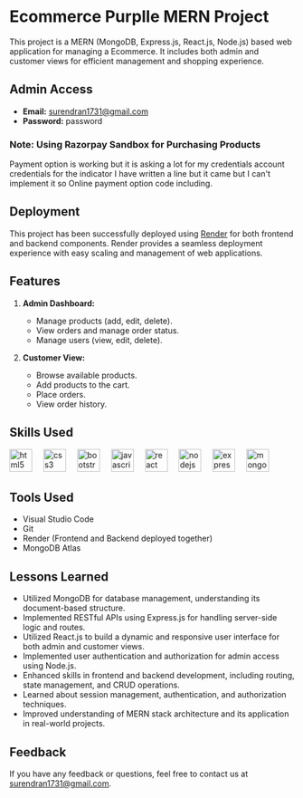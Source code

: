 # Ecommerce Purplle MERN Project

This project is a MERN (MongoDB, Express.js, React.js, Node.js) based web application for managing a Ecommerce. It includes both admin and customer views for efficient management and shopping experience.

## Admin Access

- **Email:** surendran1731@gmail.com
- **Password:** password

### Note: Using Razorpay Sandbox for Purchasing Products

Payment option is working but it is asking a lot for my credentials account credentials for the indicator I have written a line but it came but I can't implement it so Online payment option code including.

 ## Deployment

This project has been successfully deployed using [Render](https://zen-project-ecommerce-backend.onrender.com) for both frontend and backend components. Render provides a seamless deployment experience with easy scaling and management of web applications.


## Features

1. **Admin Dashboard:**
   - Manage products (add, edit, delete).
   - View orders and manage order status.
   - Manage users (view, edit, delete).

2. **Customer View:**
   - Browse available products.
   - Add products to the cart.
   - Place orders.
   - View order history.

## Skills Used

<div align="left">
  <img src="https://cdn.jsdelivr.net/gh/devicons/devicon/icons/html5/html5-original.svg" height="40" alt="html5 logo"  />
  <img width="12" />
  <img src="https://cdn.jsdelivr.net/gh/devicons/devicon/icons/css3/css3-original.svg" height="40" alt="css3 logo"  />
  <img width="12" />
  <img src="https://cdn.jsdelivr.net/gh/devicons/devicon/icons/bootstrap/bootstrap-original.svg" height="40" alt="bootstrap logo"  />
  <img width="12" />
  <img src="https://cdn.jsdelivr.net/gh/devicons/devicon/icons/javascript/javascript-original.svg" height="40" alt="javascript logo"  />
  <img width="12" />
  <img src="https://cdn.jsdelivr.net/gh/devicons/devicon/icons/react/react-original.svg" height="40" alt="react logo"  />
  <img width="12" />
  <img src="https://cdn.jsdelivr.net/gh/devicons/devicon/icons/nodejs/nodejs-original.svg" height="40" alt="nodejs logo"  />
  <img width="12" />
  <img src="https://cdn.jsdelivr.net/gh/devicons/devicon/icons/express/express-original.svg" height="40" alt="express logo"  />
  <img width="12" />
  <img src="https://cdn.jsdelivr.net/gh/devicons/devicon/icons/mongodb/mongodb-original.svg" height="40" alt="mongodb logo"  />
</div>

###

## Tools Used

- Visual Studio Code
- Git
- Render (Frontend and Backend deployed together)
- MongoDB Atlas

## Lessons Learned

- Utilized MongoDB for database management, understanding its document-based structure.
- Implemented RESTful APIs using Express.js for handling server-side logic and routes.
- Utilized React.js to build a dynamic and responsive user interface for both admin and customer views.
- Implemented user authentication and authorization for admin access using Node.js.
- Enhanced skills in frontend and backend development, including routing, state management, and CRUD operations.
- Learned about session management, authentication, and authorization techniques.
- Improved understanding of MERN stack architecture and its application in real-world projects.
 

## Feedback

If you have any feedback or questions, feel free to contact us at surendran1731@gmail.com.
